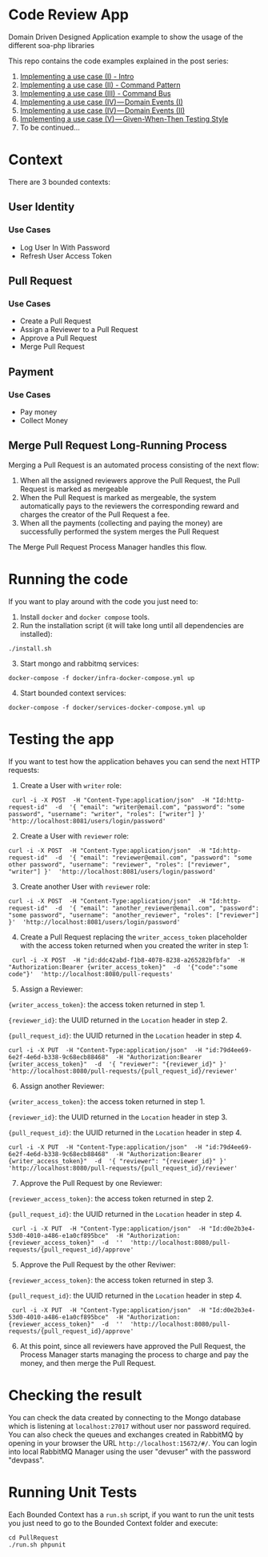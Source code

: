 # Code Review App
Domain Driven Designed Application example to show the usage of the different soa-php libraries

This repo contains the code examples explained in the post series:

1. [Implementing a use case (I) - Intro](https://medium.com/@mgonzalezbaile/implementing-a-use-case-i-intro-38c80b4fed0)
2. [Implementing a use case (II) - Command Pattern](https://medium.com/@mgonzalezbaile/implementing-a-use-case-ii-command-pattern-2d49d980e61c)
3. [Implementing a use case (III) - Command Bus](https://medium.com/@mgonzalezbaile/implementing-a-use-case-iii-command-bus-9bff58766d28)
4. [Implementing a use case (IV) — Domain Events (I)](https://medium.com/@mgonzalezbaile/implementing-a-use-case-v-domain-events-i-21549bb87281)
5. [Implementing a use case (IV) — Domain Events (II)](https://medium.com/@mgonzalezbaile/implementing-a-use-case-v-domain-events-ii-22164128ed0f)
6. [Implementing a use case (V) — Given-When-Then Testing Style](https://medium.com/@mgonzalezbaile/implementing-a-use-case-v-given-when-then-testing-style-a17a645b1aa6)
7. To be continued...

# Context
There are 3 bounded contexts:

## User Identity
### Use Cases
- Log User In With Password
- Refresh User Access Token

## Pull Request
### Use Cases
- Create a Pull Request
- Assign a Reviewer to a Pull Request
- Approve a Pull Request
- Merge Pull Request

## Payment
### Use Cases
- Pay money
- Collect Money

## Merge Pull Request Long-Running Process
Merging a Pull Request is an automated process consisting of the next flow:

1) When all the assigned reviewers approve the Pull Request, the Pull Request is marked as mergeable
2) When the Pull Request is marked as mergeable, the system automatically pays to the reviewers the corresponding reward and charges the creator of the Pull Request a fee.
3) When all the payments (collecting and paying the money) are successfully performed the system merges the Pull Request

The Merge Pull Request Process Manager handles this flow.

# Running the code
If you want to play around with the code you just need to:

1) Install `docker` and `docker compose` tools.
2) Run the installation script (it will take long until all dependencies are installed):

`./install.sh`

3) Start mongo and rabbitmq services:

`docker-compose -f docker/infra-docker-compose.yml up`

4) Start bounded context services:

`docker-compose -f docker/services-docker-compose.yml up`

# Testing the app
If you want to test how the application behaves you can send the next HTTP requests:

1) Create a User with `writer` role:

`
curl -i -X POST 
   -H "Content-Type:application/json" 
   -H "Id:http-request-id" 
   -d 
'{
  "email": "writer@email.com",
  "password": "some password",
  "username": "writer",
  "roles": ["writer"]
}' 
 'http://localhost:8081/users/login/password'`
 
2) Create a User with `reviewer` role:

`
curl -i -X POST 
   -H "Content-Type:application/json" 
   -H "Id:http-request-id" 
   -d 
'{
  "email": "reviewer@email.com",
  "password": "some other password",
  "username": "reviewer",
  "roles": ["reviewer", "writer"]
}' 
 'http://localhost:8081/users/login/password'
`

3) Create another User with `reviewer` role:

`
curl -i -X POST 
   -H "Content-Type:application/json" 
   -H "Id:http-request-id" 
   -d 
'{
  "email": "another_reviewer@email.com",
  "password": "some password",
  "username": "another_reviewer",
  "roles": ["reviewer"]
}' 
 'http://localhost:8081/users/login/password'
`

4) Create a Pull Request replacing the `writer_access_token` placeholder with the access token returned when you created the writer in step 1:

`
curl -i -X POST 
   -H "id:ddc42abd-f1b8-4078-8238-a265282bfbfa" 
   -H "Authorization:Bearer {writer_access_token}" 
   -d 
'{"code":"some code"}' 
 'http://localhost:8080/pull-requests'`

5) Assign a Reviewer:

`{writer_access_token}`: the access token returned in step 1.

`{reviewer_id}`: the UUID returned in the `Location` header in step 2.

`{pull_request_id}`: the UUID returned in the `Location` header in step 4.

`
curl -i -X PUT 
   -H "Content-Type:application/json" 
   -H "id:79d4ee69-6e2f-4e6d-b338-9c68ecb88468" 
   -H "Authorization:Bearer {writer_access_token}" 
   -d 
'{
	"reviewer": "{reviewer_id}"
}' 
 'http://localhost:8080/pull-requests/{pull_request_id}/reviewer' `
 
6) Assign another Reviewer:

`{writer_access_token}`: the access token returned in step 1.

`{reviewer_id}`: the UUID returned in the `Location` header in step 3.

`{pull_request_id}`: the UUID returned in the `Location` header in step 4.

`
curl -i -X PUT 
   -H "Content-Type:application/json" 
   -H "id:79d4ee69-6e2f-4e6d-b338-9c68ecb88468" 
   -H "Authorization:Bearer {writer_access_token}" 
   -d 
'{
	"reviewer": "{reviewer_id}"
}' 
 'http://localhost:8080/pull-requests/{pull_request_id}/reviewer' `
 

7) Approve the Pull Request by one Reviewer:

`{reviewer_access_token}`: the access token returned in step 2.

`{pull_request_id}`: the UUID returned in the `Location` header in step 4.

`
curl -i -X PUT 
   -H "Content-Type:application/json" 
   -H "Id:d0e2b3e4-53d0-4010-a486-e1a0cf895bce" 
   -H "Authorization:{reviewer_access_token}" 
   -d 
'' 
 'http://localhost:8080/pull-requests/{pull_request_id}/approve'`

5) Approve the Pull Request by the other Reviwer:

`{reviewer_access_token}`: the access token returned in step 3.

`{pull_request_id}`: the UUID returned in the `Location` header in step 4.

`
curl -i -X PUT 
   -H "Content-Type:application/json" 
   -H "Id:d0e2b3e4-53d0-4010-a486-e1a0cf895bce" 
   -H "Authorization:{reviewer_access_token}" 
   -d 
'' 
 'http://localhost:8080/pull-requests/{pull_request_id}/approve'`

6) At this point, since all reviewers have approved the Pull Request, the Process Manager starts managing the process to charge and pay the money, and then merge the Pull Request.

# Checking the result
You can check the data created by connecting to the Mongo database which is listening at `localhost:27017` without user nor password required. You can also check the queues and exchanges created in RabbitMQ by opening in your browser the URL `http://localhost:15672/#/`. You can login into local RabbitMQ Manager using the user "devuser" with the password "devpass".

# Running Unit Tests
Each Bounded Context has a `run.sh` script, if you want to run the unit tests you just need to go to the Bounded Context folder and execute:

```
cd PullRequest
./run.sh phpunit
```
